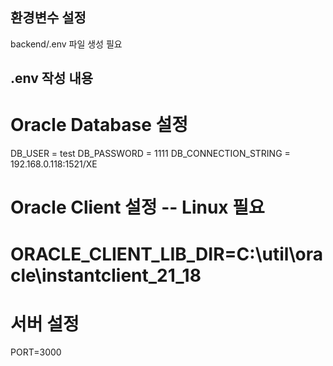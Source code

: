 ## 환경변수 설정
backend/.env 파일 생성 필요

## .env 작성 내용
# Oracle Database 설정
DB_USER = test
DB_PASSWORD = 1111
DB_CONNECTION_STRING = 192.168.0.118:1521/XE

# Oracle Client 설정 -- Linux 필요
# ORACLE_CLIENT_LIB_DIR=C:\util\oracle\instantclient_21_18

# 서버 설정
PORT=3000